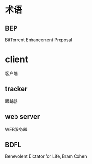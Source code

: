 # 术语

## BEP

BitTorrent Enhancement Proposal

# client

客户端

## tracker

跟踪器

## web server

WEB服务器

## BDFL

Benevolent Dictator for Life, Bram Cohen